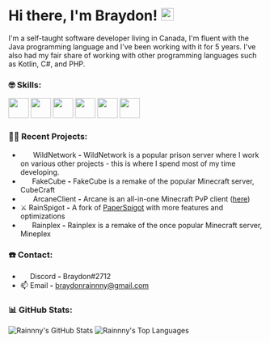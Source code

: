 # Hi there, I'm Braydon! <img src="https://github.com/TheDudeThatCode/TheDudeThatCode/blob/master/Assets/Hi.gif" width="25px">

I'm a self-taught software developer living in Canada, I'm fluent with the Java programming language and I've been working with it for 5 years. I've also had my fair share of working with other programming languages such as Kotlin, C#, and PHP.

### :nerd_face: Skills:
<p align="left">
  <img src="https://raw.githubusercontent.com/Rainnny7/Rainnny7/master/assets/java.svg" height="auto" width="40px">
  <img src="https://raw.githubusercontent.com/Rainnny7/Rainnny7/master/assets/git.svg" height="auto" width="40px">
  <img src="https://raw.githubusercontent.com/Rainnny7/Rainnny7/master/assets/maven.svg" height="40px" width="40px">
  <img src="https://raw.githubusercontent.com/Rainnny7/Rainnny7/master/assets/mysql.svg" height="auto" width="40px">
  <img src="https://raw.githubusercontent.com/Rainnny7/Rainnny7/master/assets/redis.svg" height="auto" width="40px">
  <img src="https://raw.githubusercontent.com/Rainnny7/Rainnny7/master/assets/mongodb.svg" height="auto" width="40px">
</p>

### :technologist: Recent Projects:
- <img src="https://raw.githubusercontent.com/Rainnny7/Rainnny7/master/assets/WildNetwork.png" height="15px" width="21px"> WildNetwork **-** WildNetwork is a popular prison server where I work on various other projects - this is where I spend most of my time developing.
- &nbsp;<img src="https://raw.githubusercontent.com/Rainnny7/Rainnny7/master/assets/CubeCraft.png" height="15px" width="15px"> FakeCube **-** FakeCube is a remake of the popular Minecraft server, CubeCraft
- <img src="https://raw.githubusercontent.com/Rainnny7/Rainnny7/master/assets/ArcaneClient.svg" height="15px" width="21px"> ArcaneClient **-** Arcane is an all-in-one Minecraft PvP client ([here](https://github.com/ArcaneClientNET))
- ⚔️ RainSpigot **-** A fork of [PaperSpigot](https://github.com/PaperMC/Paper) with more features and optimizations
- <img src="https://raw.githubusercontent.com/Rainnny7/Rainnny7/master/assets/Rainplex.png" height="15px" width="19px"> Rainplex **-** Rainplex is a remake of the once popular Minecraft server, Mineplex

### ☎️ Contact:
- <img src="https://raw.githubusercontent.com/Rainnny7/Rainnny7/master/assets/discord.svg" width="15px"> Discord **-** Braydon#2712
- 📫 Email **-** braydonrainnny@gmail.com

### :bar_chart: GitHub Stats:
![Rainnny's GitHub Stats](https://github-readme-stats.vercel.app/api?username=Rainnny7&count_private=true&show_icons=true)
![Rainnny's Top Languages](https://github-readme-stats.vercel.app/api/top-langs/?username=Rainnny7&layout=compact)
